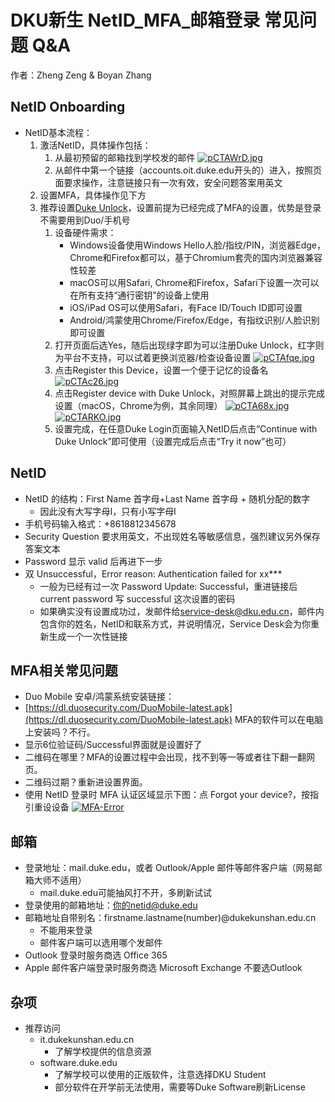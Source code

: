 # DKU新生 NetID\_MFA\_邮箱登录 常见问题 Q\&A

作者：Zheng Zeng & Boyan Zhang

## NetID Onboarding

* NetID基本流程：
  1. 激活NetID，具体操作包括：
     1. 从最初预留的邮箱找到学校发的邮件
        [![pCTAWrD.jpg](https://s1.ax1x.com/2023/07/18/pCTAWrD.jpg)](https://imgse.com/i/pCTAWrD)
     3. 从邮件中第一个链接（accounts.oit.duke.edu开头的）进入，按照页面要求操作，注意链接只有一次有效，安全问题答案用英文
  2. 设置MFA，具体操作见下方
  3. 推荐设置[Duke Unlock](https://unlock.duke.edu/)，设置前提为已经完成了MFA的设置，优势是登录不需要用到Duo/手机号
     1. 设备硬件需求：
        * Windows设备使用Windows Hello人脸/指纹/PIN，浏览器Edge，Chrome和Firefox都可以，基于Chromium套壳的国内浏览器兼容性较差
        * macOS可以用Safari, Chrome和Firefox，Safari下设置一次可以在所有支持“通行密钥”的设备上使用
        * iOS/iPad OS可以使用Safari，有Face ID/Touch ID即可设置
        * Android/鸿蒙使用Chrome/Firefox/Edge，有指纹识别/人脸识别即可设置
     2. 打开页面后选Yes，随后出现绿字即为可以注册Duke Unlock，红字则为平台不支持，可以试着更换浏览器/检查设备设置
        [![pCTAfqe.jpg](https://s1.ax1x.com/2023/07/18/pCTAfqe.jpg)](https://imgse.com/i/pCTAfqe)
     4. 点击Register this Device，设置一个便于记忆的设备名
       [![pCTAc26.jpg](https://s1.ax1x.com/2023/07/18/pCTAc26.jpg)](https://imgse.com/i/pCTAc26)
     6. 点击Register device with Duke Unlock，对照屏幕上跳出的提示完成设置（macOS，Chrome为例，其余同理）&#x20;
        [![pCTA68x.jpg](https://s1.ax1x.com/2023/07/18/pCTA68x.jpg)](https://imgse.com/i/pCTA68x)
        [![pCTARKO.jpg](https://s1.ax1x.com/2023/07/18/pCTARKO.jpg)](https://imgse.com/i/pCTARKO)
     8. 设置完成，在任意Duke Login页面输入NetID后点击“Continue with Duke Unlock”即可使用（设置完成后点击“Try it now”也可）

## NetID

* NetID 的结构：First Name 首字母+Last Name 首字母 + 随机分配的数字
  * 因此没有大写字母I，只有小写字母l
* 手机号码输入格式：+8618812345678
* Security Question 要求用英文，不出现姓名等敏感信息，强烈建议另外保存答案文本
* Password 显示 valid 后再进下一步
* 双 Unsuccessful，Error reason: Authentication failed for xx\*\*\*
  * 一般为已经有过一次 Password Update: Successful，重进链接后 current password 写 successful 这次设置的密码
  * 如果确实没有设置成功过，发邮件给[service-desk@dku.edu.cn](https://service-desk@dku.edu.cn)，邮件内包含你的姓名，NetID和联系方式，并说明情况，Service Desk会为你重新生成一个一次性链接

## MFA相关常见问题

* Duo Mobile 安卓/鸿蒙系统安装链接：
* [https://dl.duosecurity.com/DuoMobile-latest.apk](https://dl.duosecurity.com/DuoMobile-latest.apk) MFA的软件可以在电脑上安装吗？不行。
* 显示6位验证码/Successful界面就是设置好了
* 二维码在哪里？MFA的设置过程中会出现，找不到等一等或者往下翻一翻网页。
* 二维码过期？重新进设置界面。
* 使用 NetID 登录时 MFA 认证区域显示下图：点 Forgot your device?，按指引重设设备&#x20;
[![MFA-Error](https://s1.ax1x.com/2023/07/18/pCTAgxK.jpg)](https://imgse.com/i/pCTAgxK)
## 邮箱

* 登录地址：mail.duke.edu，或者 Outlook/Apple 邮件等邮件客户端（网易邮箱大师不适用）
  * mail.duke.edu可能抽风打不开，多刷新试试
* 登录使用的邮箱地址：你的netid@duke.edu
* 邮箱地址自带别名：firstname.lastname(number)@dukekunshan.edu.cn
  * 不能用来登录
  * 邮件客户端可以选用哪个发邮件
* Outlook 登录时服务商选 Office 365
* Apple 邮件客户端登录时服务商选 Microsoft Exchange 不要选Outlook

## 杂项

* 推荐访问
  * it.dukekunshan.edu.cn
    * 了解学校提供的信息资源
  * software.duke.edu
    * 了解学校可以使用的正版软件，注意选择DKU Student
    * 部分软件在开学前无法使用，需要等Duke Software刷新License
